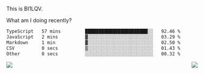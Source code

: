 This is BI1LQV.

What am I doing recently?

<!--START_SECTION:waka-->

```txt
TypeScript   57 mins         ███████████████████████░░   92.46 %
JavaScript   2 mins          ▓░░░░░░░░░░░░░░░░░░░░░░░░   03.29 %
Markdown     1 min           ▓░░░░░░░░░░░░░░░░░░░░░░░░   02.50 %
CSV          0 secs          ▒░░░░░░░░░░░░░░░░░░░░░░░░   01.43 %
Other        0 secs          ░░░░░░░░░░░░░░░░░░░░░░░░░   00.32 %
```

<!--END_SECTION:waka-->
<img align="right" src="https://github-readme-stats.vercel.app/api?username=bi1lqv&show_icons=true&count_private=true">

<img src="https://metrics.lecoq.io/bi1lqv?template=classic&base.activity=0&base.community=0&base.repositories=0&base.metadata=0&isocalendar=1&base=header%2C%20activity%2C%20community%2C%20repositories%2C%20metadata&base.indepth=false&base.hireable=false&isocalendar=false&isocalendar.duration=full-year&config.timezone=Asia%2FShanghai">
